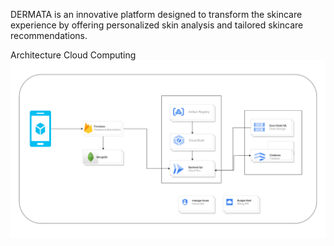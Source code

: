 
DERMATA is an innovative platform designed to transform the skincare experience by offering personalized skin analysis and tailored skincare recommendations.













Architecture Cloud Computing
![alt text](https://github.com/Dermata-Capstone/Cloud-Computing/blob/main/image/architecture.png?raw=true)
